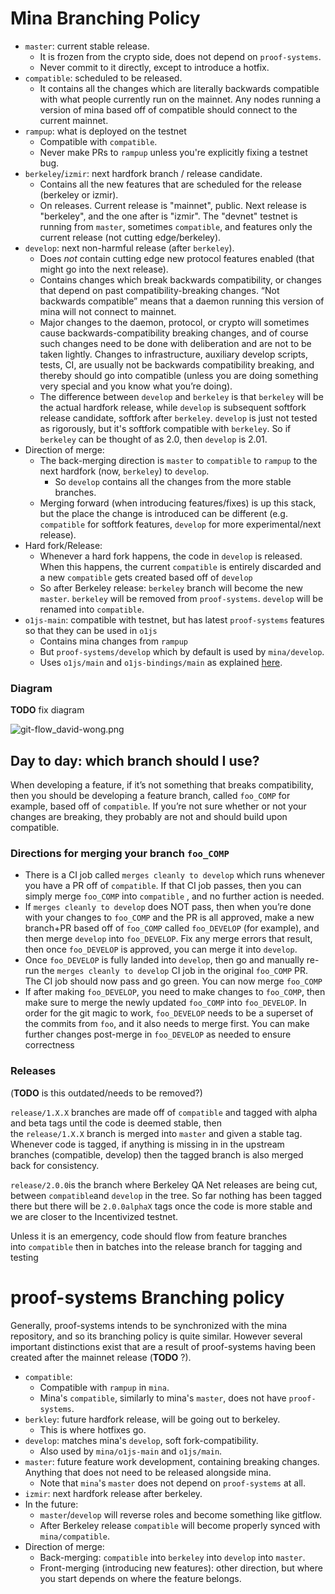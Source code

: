 # Mina Branching Policy

- `master`: current stable release.
  - It is frozen from the crypto side, does not depend on `proof-systems`.
  - Never commit to it directly, except to introduce a hotfix.
- `compatible`: scheduled to be released.
  - It contains all the changes which are literally backwards compatible with what people currently run on the mainnet. Any nodes running a version of mina based off of compatible should connect to the current mainnet.
- `rampup`: what is deployed on the testnet
  - Compatible with `compatible`.
  - Never make PRs to `rampup` unless you're explicitly fixing a testnet bug.
- `berkeley`/`izmir`: next hardfork branch / release candidate.
  - Contains all the new features that are scheduled for the release (berkeley or izmir).
  - On releases. Current release is "mainnet", public. Next release is "berkeley", and the one after is "izmir". The "devnet" testnet is running from `master`, sometimes `compatible`, and features only the current release (not cutting edge/berkeley).
- `develop`: next non-harmful release (after `berkeley`).
  - Does *not* contain cutting edge new protocol features enabled (that might go into the next release).
  - Contains changes which break backwards compatibility, or changes that depend on past compatibility-breaking changes.  “Not backwards compatible” means that a daemon running this version of mina will not connect to mainnet.
  - Major changes to the daemon, protocol, or crypto will sometimes cause backwards-compatibility breaking changes, and of course such changes need to be done with deliberation and are not to be taken lightly.  Changes to infrastructure, auxiliary develop scripts, tests, CI, are usually not be backwards compatibility breaking, and thereby should go into compatible (unless you are doing something very special and you know what you’re doing).
  - The difference between `develop` and `berkeley` is that `berkeley` will be the actual hardfork release, while `develop` is subsequent softfork release candidate, softfork after `berkeley`. `develop` is just not tested as rigorously, but it's softfork compatible with `berkeley`. So if `berkeley` can be thought of as 2.0, then `develop` is 2.01.
- Direction of merge:
  - The back-merging direction is `master` to `compatible` to `rampup` to the next hardfork (now, `berkeley`) to `develop`.
    - So `develop` contains all the changes from the more stable branches.
  - Merging forward (when introducing features/fixes) is up this stack, but the place the change is introduced can be different (e.g. `compatible` for softfork features, `develop` for more experimental/next release).
- Hard fork/Release:
  - Whenever a hard fork happens, the code in  `develop` is released.  When this happens, the current `compatible` is entirely discarded and a new `compatible` gets created based off of `develop`
  - So after Berkeley release: `berkeley` branch will become the new `master`. `berkeley` will be removed from `proof-systems`. `develop` will be renamed into `compatible`.
- `o1js-main`: compatible with testnet, but has latest `proof-systems` features so that they can be used in `o1js`
  - Contains mina changes from `rampup`
  - But `proof-systems/develop` which by default is used by `mina/develop`.
  - Uses `o1js/main` and `o1js-bindings/main` as explained [here](https://github.com/o1-labs/o1js/blob/main/README-dev.md#branch-compatibility?).


### Diagram

**TODO** fix diagram

![git-flow_david-wong.png](https://s3-us-west-2.amazonaws.com/secure.notion-static.com/09e92777-0232-401b-be44-9689d39ce22a/git-flow_david-wong.png)

## Day to day: which branch should I use?

When developing a feature, if it’s not something that breaks compatibility, then you should be developing a feature branch, called `foo_COMP` for example, based off of `compatible`.  If you’re not sure whether or not your changes are breaking, they probably are not and should build upon compatible.

### Directions for merging your branch `foo_COMP`

- There is a CI job called `merges cleanly to develop` which runs whenever you have a PR off of `compatible`.  If that CI job passes, then you can simply merge `foo_COMP` into `compatible` , and no further action is needed.
- If `merges cleanly to develop` does NOT pass, then when you’re done with your changes to `foo_COMP` and the PR is all approved, make a new branch+PR based off of `foo_COMP` called `foo_DEVELOP` (for example), and then merge `develop` into `foo_DEVELOP`.  Fix any merge errors that result, then once `foo_DEVELOP` is approved, you can merge it into `develop`.
- Once `foo_DEVELOP` is fully landed into `develop`, then go and manually re-run the `merges cleanly to develop` CI job in the original `foo_COMP` PR.  The CI job should now pass and go green.  You can now merge `foo_COMP`
- If after making `foo_DEVELOP`, you need to make changes to `foo_COMP`, then make sure to merge the newly updated `foo_COMP` into `foo_DEVELOP`.  In order for the git magic to work, `foo_DEVELOP` needs to be a superset of the commits from `foo`, and it also needs to merge first.  You can make further changes post-merge in `foo_DEVELOP` as needed to ensure correctness

### Releases

(**TODO** is this outdated/needs to be removed?)

`release/1.X.X` branches are made off of `compatible` and tagged with alpha and beta tags until the code is deemed stable, then the `release/1.X.X` branch is merged into `master` and given a stable tag. Whenever code is tagged, if anything is missing in in the upstream branches (compatible, develop) then the tagged branch is also merged back for consistency.

`release/2.0.0`is the branch where Berkeley QA Net releases are being cut, between `compatible`and `develop` in the tree. So far nothing has been tagged there but there will be `2.0.0alphaX` tags once the code is more stable and we are closer to the Incentivized testnet.

Unless it is an emergency, code should flow from feature branches into `compatible` then in batches into the release branch for tagging and testing

# proof-systems Branching policy
Generally, proof-systems intends to be synchronized with the mina repository, and so its branching policy is quite similar. However several important distinctions exist that are a result of proof-systems having been created after the mainnet release (**TODO** ?).

- `compatible`:
    - Compatible with `rampup` in `mina`.
    - Mina's `compatible`, similarly to mina's `master`, does not have `proof-systems`.
- `berkley`: future hardfork release, will be going out to berkeley.
  - This is where hotfixes go.
- `develop`: matches mina's `develop`, soft fork-compatibility.
  - Also used by `mina/o1js-main` and `o1js/main`.
- `master`: future feature work development, containing breaking changes. Anything that does not need to be released alongside mina.
    - Note that `mina`'s `master` does not depend on `proof-systems` at all.
- `izmir`: next hardfork release after berkeley.
- In the future:
  - `master`/`develop` will reverse roles and become something like gitflow.
  - After Berkeley release `compatible` will become properly synced with `mina/compatible`.
- Direction of merge:
  - Back-merging: `compatible` into `berkeley` into `develop` into `master`.
  - Front-merging (introducing new features): other direction, but where you start depends on where the feature belongs.
